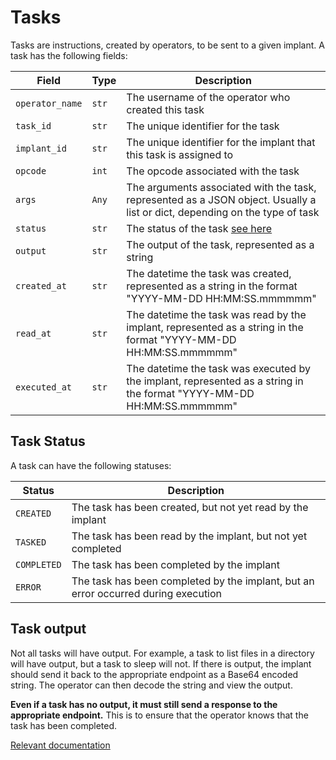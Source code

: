 # Tasks

Tasks are instructions, created by operators, to be sent to a given implant.
A task has the following fields:

| Field       | Type          |Description |
|-------------|---------------|------------|
| `operator_name` | `str` | The username of the operator who created this task|
| `task_id`     | `str` | The unique identifier for the task |
| `implant_id`  | `str` | The unique identifier for the implant that this task is assigned to |
| `opcode`      | `int` | The opcode associated with the task |
| `args`        | `Any` | The arguments associated with the task, represented as a JSON object. Usually a list or dict, depending on the type of task |
| `status`      | `str` | The status of the task [see here](#task-status) |
| `output`      | `str` | The output of the task, represented as a string |
| `created_at`  | `str` | The datetime the task was created, represented as a string in the format "YYYY-MM-DD HH:MM:SS.mmmmmm"   |
| `read_at`     | `str` | The datetime the task was read by the implant, represented as a string in the format "YYYY-MM-DD HH:MM:SS.mmmmmm" |
| `executed_at` | `str` | The datetime the task was executed by the implant, represented as a string in the format "YYYY-MM-DD HH:MM:SS.mmmmmm" |

## Task Status

A task can have the following statuses:

| Status       | Description |
|--------------|-------------|
| `CREATED`    | The task has been created, but not yet read by the implant |
| `TASKED`     | The task has been read by the implant, but not yet completed |
| `COMPLETED`  | The task has been completed by the implant |
| `ERROR`      | The task has been completed by the implant, but an error occurred during execution |

## Task output

Not all tasks will have output. For example, a task to list files in a directory will have output, but a task to sleep will not. If there is output, the implant should send it back to the appropriate endpoint as a Base64 encoded string. The operator can then decode the string and view the output.

**Even if a task has no output, it must still send a response to the appropriate endpoint.** This is to ensure that the operator knows that the task has been completed.

[Relevant documentation](specs/implant-c2-http.md#c2task)
